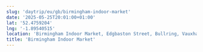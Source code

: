 ```yaml
---
slug: 'daytrip/eu/gb/birmingham-indoor-market'
date: '2025-05-25T20:01:00+01:00'
lat: '52.4759204'
lng: '-1.89540515'
location: 'Birmingham Indoor Market, Edgbaston Street, Bullring, Vauxhall, Park Central, Birmingham, West Midlands, England, B5 4RQ, United Kingdom'
title: 'Birmingham Indoor Market'
---
```


